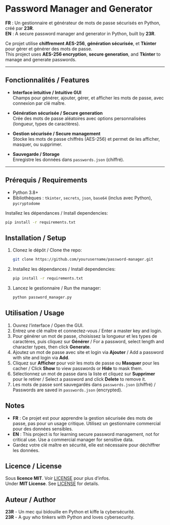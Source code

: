 # Password Manager and Generator

**FR** : Un gestionnaire et générateur de mots de passe sécurisés en Python, créé par **23R**.  
**EN** : A secure password manager and generator in Python, built by **23R**.

Ce projet utilise **chiffrement AES-256**, **génération sécurisée**, et **Tkinter** pour gérer et générer des mots de passe.  
This project uses **AES-256 encryption**, **secure generation**, and **Tkinter** to manage and generate passwords.

---

## Fonctionnalités / Features

- **Interface intuitive / Intuitive GUI**  
  Champs pour générer, ajouter, gérer, et afficher les mots de passe, avec connexion par clé maître.

- **Génération sécurisée / Secure generation**  
  Crée des mots de passe aléatoires avec options personnalisées (longueur, types de caractères).

- **Gestion sécurisée / Secure management**  
  Stocke les mots de passe chiffrés (AES-256) et permet de les afficher, masquer, ou supprimer.

- **Sauvegarde / Storage**  
  Enregistre les données dans `passwords.json` (chiffré).

---

## Prérequis / Requirements

- Python 3.8+
- Bibliothèques : `tkinter`, `secrets`, `json`, `base64` (inclus avec Python), `pycryptodome`

Installez les dépendances / Install dependencies:
```bash
pip install -r requirements.txt
```

## Installation / Setup

1. Clonez le dépôt / Clone the repo:
   ```bash
   git clone https://github.com/yourusername/password-manager.git
   ```
2. Installez les dépendances / Install dependencies:
   ```bash
   pip install -r requirements.txt
   ```
3. Lancez le gestionnaire / Run the manager:
   ```bash
   python password_manager.py
   ```

## Utilisation / Usage

1. Ouvrez l’interface / Open the GUI.  
2. Entrez une clé maître et connectez-vous / Enter a master key and login.  
3. Pour générer un mot de passe, choisissez la longueur et les types de caractères, puis cliquez sur **Générer** / For a password, select length and character types, then click **Generate**.  
4. Ajoutez un mot de passe avec site et login via **Ajouter** / Add a password with site and login via **Add**.  
5. Cliquez sur **Afficher** pour voir les mots de passe ou **Masquer** pour les cacher / Click **Show** to view passwords or **Hide** to mask them.  
6. Sélectionnez un mot de passe dans la liste et cliquez sur **Supprimer** pour le retirer / Select a password and click **Delete** to remove it.  
7. Les mots de passe sont sauvegardés dans `passwords.json` (chiffré) / Passwords are saved in `passwords.json` (encrypted).

## Notes

- **FR** : Ce projet est pour apprendre la gestion sécurisée des mots de passe, pas pour un usage critique. Utilisez un gestionnaire commercial pour des données sensibles.  
- **EN** : This project is for learning secure password management, not for critical use. Use a commercial manager for sensitive data.  
- Gardez votre clé maître en sécurité, elle est nécessaire pour déchiffrer les données.

## Licence / License

Sous **licence MIT**. Voir [LICENSE](LICENSE) pour plus d’infos.  
Under **MIT License**. See [LICENSE](LICENSE) for details.

## Auteur / Author

**23R** - Un mec qui bidouille en Python et kiffe la cybersécurité.  
**23R** - A guy who tinkers with Python and loves cybersecurity.